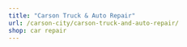 ```yaml
---
title: "Carson Truck & Auto Repair"
url: /carson-city/carson-truck-and-auto-repair/
shop: car repair
---
```

